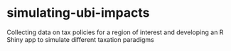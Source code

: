# simulating-ubi-impacts
Collecting data on tax policies for a region of interest and developing an R Shiny app to simulate different taxation paradigms
